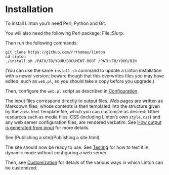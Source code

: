 # Installation

To install Linton you’ll need Perl, Python and Git.

You will also need the following Perl package: File::Slurp.

Then run the following commands:

```
git clone https://github.com/rrthomas/linton
cd linton
./install.sh /PATH/TO/YOUR/DOCUMENT-ROOT /PATH/TO/YOUR/BIN
```

(You can use the same `install.sh` command to update a Linton
installation with a newer version; beware though that this overwrites files
you may have edited, such as `web.pl`, so you should take a copy before you
upgrade.)

Then, configure the `web.pl` script as described in
[Configuration](Configuration.html).

The input files correspond directly to output files. Web pages are written
as Markdown files, whose contents is then templated into the structure given
by the `view.html` template file, which you can customize as desired. Other
resources such as media files, CSS (including Linton’s own `style.css`)
and any web server configuration files, are rendered verbatim. See
[How output is generated from input](<How output is generated from input.html>)
for more details.

See [Publishing a site](Publishing a site.html).

The site should now be ready to use. See [Testing](Testing.html) for how to
test it in dynamic mode without configuring a web server.

Then, see [Customization](Customization.html) for details of the various
ways in which Linton can be customized.

